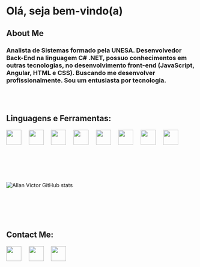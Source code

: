  # **Olá, seja bem-vindo(a)** 

## **About Me**

### Analista de Sistemas formado pela UNESA. Desenvolvedor Back-End na linguagem C# .NET,  possuo conhecimentos em outras tecnologias, no desenvolvimento front-end (JavaScript, Angular, HTML e CSS). Buscando me desenvolver profissionalmente. Sou um entusiasta por tecnologia. 

</br>
</br>


## Linguagens e Ferramentas:</br>
<img src="https://slackmojis.com/emojis/10315-c-sharp-logo/download" width="40" height="40"/> &nbsp; &nbsp;
<img src="https://slackmojis.com/emojis/38051-dotnet/download" width="40" height="40"/> &nbsp; &nbsp;
<img src="https://slackmojis.com/emojis/38068-angular/download" width="40" height="40"/> &nbsp; &nbsp;
<img src="https://slackmojis.com/emojis/3616-js/download" width="40" height="40"/> &nbsp; &nbsp;
<img src="https://emojis.slackmojis.com/emojis/images/1470343792/719/html5.png?1470343792" width="40" height="40" /> &nbsp; &nbsp;
<img src="https://emojis.slackmojis.com/emojis/images/1497185511/2411/css.jpg?1497185511" width="40" height="40" /> &nbsp; &nbsp;
<img src="https://emojis.slackmojis.com/emojis/images/1580783631/7685/git.png?1580783631" width="40" height="40"/> &nbsp; &nbsp;
<img src="https://slackmojis.com/emojis/9754-docker/download" width="40" height="40"/> &nbsp; &nbsp;


 
</br>
</br>
</br>
</br>

![Allan Victor GitHub stats](https://github-readme-stats.vercel.app/api?username=AllanVictorDeveloper&show_icons=true&theme=dracula)

</br>
</br>
</br>
</br>

## Contact Me:
<a href="https://www.linkedin.com/in/allan-victor-442153220/"  style="text-decoration:none"><img src="https://emojis.slackmojis.com/emojis/images/1470343326/711/linkedin.png?1470343326"  width="40" height="40"/>
</a> &nbsp; &nbsp;
<a href="https://www.instagram.com/allandev91/"  style="text-decoration:none"><img src="https://emojis.slackmojis.com/emojis/images/1467306728/632/instagram.png?1467306728"  width="40" height="40"/>
</a> &nbsp; &nbsp;
<a href="mailto:allanvictor.developer@gmail.com"  style="text-decoration:none"><img src="https://emojis.slackmojis.com/emojis/images/1450319444/38/gmail.png?1450319444" width="40" height="40"/>
</a>
